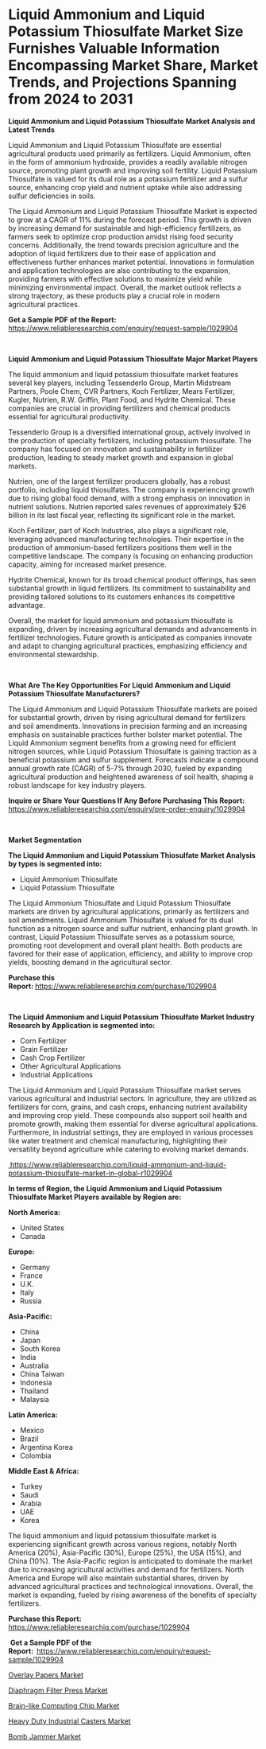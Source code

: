 <p><h1>Liquid Ammonium and Liquid Potassium Thiosulfate Market Size Furnishes Valuable Information Encompassing Market Share, Market Trends, and Projections Spanning from 2024 to 2031</h1></p><p><strong>Liquid Ammonium and Liquid Potassium Thiosulfate Market Analysis and Latest Trends</strong></p>
<p><p>Liquid Ammonium and Liquid Potassium Thiosulfate are essential agricultural products used primarily as fertilizers. Liquid Ammonium, often in the form of ammonium hydroxide, provides a readily available nitrogen source, promoting plant growth and improving soil fertility. Liquid Potassium Thiosulfate is valued for its dual role as a potassium fertilizer and a sulfur source, enhancing crop yield and nutrient uptake while also addressing sulfur deficiencies in soils.</p><p>The Liquid Ammonium and Liquid Potassium Thiosulfate Market is expected to grow at a CAGR of 11% during the forecast period. This growth is driven by increasing demand for sustainable and high-efficiency fertilizers, as farmers seek to optimize crop production amidst rising food security concerns. Additionally, the trend towards precision agriculture and the adoption of liquid fertilizers due to their ease of application and effectiveness further enhances market potential. Innovations in formulation and application technologies are also contributing to the expansion, providing farmers with effective solutions to maximize yield while minimizing environmental impact. Overall, the market outlook reflects a strong trajectory, as these products play a crucial role in modern agricultural practices.</p></p>
<p><strong>Get a Sample PDF of the Report:&nbsp;</strong> <a href="https://www.reliableresearchiq.com/enquiry/request-sample/1029904?utm_campaign=1141&utm_medium=2&utm_source=Github&utm_content=ia&utm_term=02102024&utm_id=liquid-ammonium-and-liquid-potassium-thiosulfate">https://www.reliableresearchiq.com/enquiry/request-sample/1029904</a></p>
<p>&nbsp;</p>
<p><strong>Liquid Ammonium and Liquid Potassium Thiosulfate Major Market Players</strong></p>
<p><p>The liquid ammonium and liquid potassium thiosulfate market features several key players, including Tessenderlo Group, Martin Midstream Partners, Poole Chem, CVR Partners, Koch Fertilizer, Mears Fertilizer, Kugler, Nutrien, R.W. Griffin, Plant Food, and Hydrite Chemical. These companies are crucial in providing fertilizers and chemical products essential for agricultural productivity.</p><p>Tessenderlo Group is a diversified international group, actively involved in the production of specialty fertilizers, including potassium thiosulfate. The company has focused on innovation and sustainability in fertilizer production, leading to steady market growth and expansion in global markets. </p><p>Nutrien, one of the largest fertilizer producers globally, has a robust portfolio, including liquid thiosulfates. The company is experiencing growth due to rising global food demand, with a strong emphasis on innovation in nutrient solutions. Nutrien reported sales revenues of approximately $26 billion in its last fiscal year, reflecting its significant role in the market.</p><p>Koch Fertilizer, part of Koch Industries, also plays a significant role, leveraging advanced manufacturing technologies. Their expertise in the production of ammonium-based fertilizers positions them well in the competitive landscape. The company is focusing on enhancing production capacity, aiming for increased market presence.</p><p>Hydrite Chemical, known for its broad chemical product offerings, has seen substantial growth in liquid fertilizers. Its commitment to sustainability and providing tailored solutions to its customers enhances its competitive advantage.</p><p>Overall, the market for liquid ammonium and potassium thiosulfate is expanding, driven by increasing agricultural demands and advancements in fertilizer technologies. Future growth is anticipated as companies innovate and adapt to changing agricultural practices, emphasizing efficiency and environmental stewardship.</p></p>
<p>&nbsp;</p>
<p><strong>What Are The Key Opportunities For Liquid Ammonium and Liquid Potassium Thiosulfate Manufacturers?</strong></p>
<p><p>The Liquid Ammonium and Liquid Potassium Thiosulfate markets are poised for substantial growth, driven by rising agricultural demand for fertilizers and soil amendments. Innovations in precision farming and an increasing emphasis on sustainable practices further bolster market potential. The Liquid Ammonium segment benefits from a growing need for efficient nitrogen sources, while Liquid Potassium Thiosulfate is gaining traction as a beneficial potassium and sulfur supplement. Forecasts indicate a compound annual growth rate (CAGR) of 5-7% through 2030, fueled by expanding agricultural production and heightened awareness of soil health, shaping a robust landscape for key industry players.</p></p>
<p><strong>Inquire or Share Your Questions If Any Before Purchasing This Report:</strong> <a href="https://www.reliableresearchiq.com/enquiry/pre-order-enquiry/1029904?utm_campaign=1141&utm_medium=2&utm_source=Github&utm_content=ia&utm_term=02102024&utm_id=liquid-ammonium-and-liquid-potassium-thiosulfate">https://www.reliableresearchiq.com/enquiry/pre-order-enquiry/1029904</a></p>
<p>&nbsp;</p>
<p><strong>Market Segmentation</strong></p>
<p><strong>The Liquid Ammonium and Liquid Potassium Thiosulfate Market Analysis by types is segmented into:</strong></p>
<p><ul><li>Liquid Ammonium Thiosulfate</li><li>Liquid Potassium Thiosulfate</li></ul></p>
<p><p>The Liquid Ammonium Thiosulfate and Liquid Potassium Thiosulfate markets are driven by agricultural applications, primarily as fertilizers and soil amendments. Liquid Ammonium Thiosulfate is valued for its dual function as a nitrogen source and sulfur nutrient, enhancing plant growth. In contrast, Liquid Potassium Thiosulfate serves as a potassium source, promoting root development and overall plant health. Both products are favored for their ease of application, efficiency, and ability to improve crop yields, boosting demand in the agricultural sector.</p></p>
<p><strong>Purchase this Report:&nbsp;</strong><a href="https://www.reliableresearchiq.com/purchase/1029904?utm_campaign=1141&utm_medium=2&utm_source=Github&utm_content=ia&utm_term=02102024&utm_id=liquid-ammonium-and-liquid-potassium-thiosulfate">https://www.reliableresearchiq.com/purchase/1029904</a></p>
<p>&nbsp;</p>
<p><strong>The Liquid Ammonium and Liquid Potassium Thiosulfate Market Industry Research by Application is segmented into:</strong></p>
<p><ul><li>Corn Fertilizer</li><li>Grain Fertilizer</li><li>Cash Crop Fertilizer</li><li>Other Agricultural Applications</li><li>Industrial Applications</li></ul></p>
<p><p>The Liquid Ammonium and Liquid Potassium Thiosulfate market serves various agricultural and industrial sectors. In agriculture, they are utilized as fertilizers for corn, grains, and cash crops, enhancing nutrient availability and improving crop yield. These compounds also support soil health and promote growth, making them essential for diverse agricultural applications. Furthermore, in industrial settings, they are employed in various processes like water treatment and chemical manufacturing, highlighting their versatility beyond agriculture while catering to evolving market demands.</p></p>
<p><a href="https://www.reliableresearchiq.com/liquid-ammonium-and-liquid-potassium-thiosulfate-market-in-global-r1029904?utm_campaign=1141&utm_medium=2&utm_source=Github&utm_content=ia&utm_term=02102024&utm_id=liquid-ammonium-and-liquid-potassium-thiosulfate">&nbsp;https://www.reliableresearchiq.com/liquid-ammonium-and-liquid-potassium-thiosulfate-market-in-global-r1029904</a></p>
<p><strong>In terms of Region, the Liquid Ammonium and Liquid Potassium Thiosulfate Market Players available by Region are:</strong></p>
<p>
    <p> <strong> North America: </strong>
        <ul>
            <li>United States</li>
            <li>Canada</li>
        </ul>
        </p> 
    <p> <strong> Europe: </strong>
        <ul>
            <li>Germany</li>
            <li>France</li>
            <li>U.K.</li>
            <li>Italy</li>
            <li>Russia</li>
        </ul>
        </p> 
    <p> <strong> Asia-Pacific: </strong>
        <ul>
            <li>China</li>
            <li>Japan</li>
            <li>South Korea</li>
            <li>India</li>
            <li>Australia</li>
            <li>China Taiwan</li>
            <li>Indonesia</li>
            <li>Thailand</li>
            <li>Malaysia</li>
        </ul>
        </p> 
    <p> <strong> Latin America: </strong>
        <ul>
            <li>Mexico</li>
            <li>Brazil</li>
            <li>Argentina Korea</li>
            <li>Colombia</li>
        </ul>
        </p> 
    <p> <strong> Middle East & Africa: </strong>
        <ul>
            <li>Turkey</li>
            <li>Saudi</li>
            <li>Arabia</li>
            <li>UAE</li>
            <li>Korea</li>
        </ul>
    </p>
    </p>
<p><p>The liquid ammonium and liquid potassium thiosulfate market is experiencing significant growth across various regions, notably North America (20%), Asia-Pacific (30%), Europe (25%), the USA (15%), and China (10%). The Asia-Pacific region is anticipated to dominate the market due to increasing agricultural activities and demand for fertilizers. North America and Europe will also maintain substantial shares, driven by advanced agricultural practices and technological innovations. Overall, the market is expanding, fueled by rising awareness of the benefits of specialty fertilizers.</p></p>
<p><strong>Purchase this Report: </strong><a href="https://www.reliableresearchiq.com/purchase/1029904?utm_campaign=1141&utm_medium=2&utm_source=Github&utm_content=ia&utm_term=02102024&utm_id=liquid-ammonium-and-liquid-potassium-thiosulfate">https://www.reliableresearchiq.com/purchase/1029904</a></p>
<p>&nbsp;<strong>Get a Sample PDF of the Report:&nbsp;&nbsp;</strong><a href="https://www.reliableresearchiq.com/enquiry/request-sample/1029904?utm_campaign=1141&utm_medium=2&utm_source=Github&utm_content=ia&utm_term=02102024&utm_id=liquid-ammonium-and-liquid-potassium-thiosulfate">https://www.reliableresearchiq.com/enquiry/request-sample/1029904</a></p>
<p><strong></strong></p>
<p><p><a href="https://issuu.com/reportprime-2/docs/overlay-papers-market-size-2030.ppt_2b7cb52a8c4c84?utm_campaign=1141&utm_medium=2&utm_source=Github&utm_content=ia&utm_term=02102024&utm_id=liquid-ammonium-and-liquid-potassium-thiosulfate">Overlay Papers Market</a></p><p><a href="https://www.linkedin.com/pulse/strategic-forecast-diaphragm-filter-press-market-growth-trends-8vs3e?utm_campaign=1141&utm_medium=2&utm_source=Github&utm_content=ia&utm_term=02102024&utm_id=liquid-ammonium-and-liquid-potassium-thiosulfate">Diaphragm Filter Press Market</a></p><p><a href="https://issuu.com/reportprime-2/docs/brain-like-computing-chip-market-si_be61b3169205ee?utm_campaign=1141&utm_medium=2&utm_source=Github&utm_content=ia&utm_term=02102024&utm_id=liquid-ammonium-and-liquid-potassium-thiosulfate">Brain-like Computing Chip Market</a></p><p><a href="https://www.linkedin.com/pulse/what-factors-influence-heavy-duty-industrial-casters-market-coming-ahkwe?utm_campaign=1141&utm_medium=2&utm_source=Github&utm_content=ia&utm_term=02102024&utm_id=liquid-ammonium-and-liquid-potassium-thiosulfate">Heavy Duty Industrial Casters Market</a></p><p><a href="https://www.linkedin.com/pulse/strategic-market-insights-navigating-global-bomb-jammer-landscape-xnyne?utm_campaign=1141&utm_medium=2&utm_source=Github&utm_content=ia&utm_term=02102024&utm_id=liquid-ammonium-and-liquid-potassium-thiosulfate">Bomb Jammer Market</a></p></p>